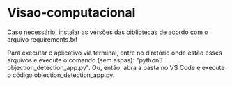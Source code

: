# Visao-computacional

Caso necessário, instalar as versões das bibliotecas de acordo com o arquivo requirements.txt

Para executar o aplicativo via terminal, entre no diretório onde estão esses arquivos e execute o comando (sem aspas): "python3 objection_detection_app.py". Ou, então, abra a pasta no VS Code e execute o código objection_detection_app.py.
